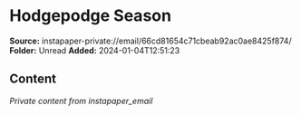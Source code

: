 # Hodgepodge Season

**Source:** instapaper-private://email/66cd81654c71cbeab92ac0ae8425f874/
**Folder:** Unread
**Added:** 2024-01-04T12:51:23




## Content
*Private content from instapaper_email*
